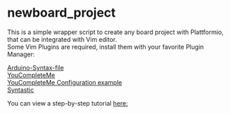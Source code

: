 # newboard_project
This is a simple wrapper script to create any board project with Plattformio, that can be integrated with Vim editor.  
Some Vim Plugins are required, install them with your favorite Plugin Manager:


[Arduino-Syntax-file]( https://github.com/vim-scripts/Arduino-syntax-file)  
[YouCompleteMe](https://github.com/vim-scripts/Arduino-syntax-file)  
[YouCompleteMe Configuration example](https://gist.github.com/ajford/f551b2b6fd4d6b6e1ef2 )  
[Syntastic](https://github.com/scrooloose/syntastic )  

You can view a step-by-step tutorial [here:](
http://g-mello.github.io/all/2016/05/28/Integrating_Platformio_with_Vim.html )



